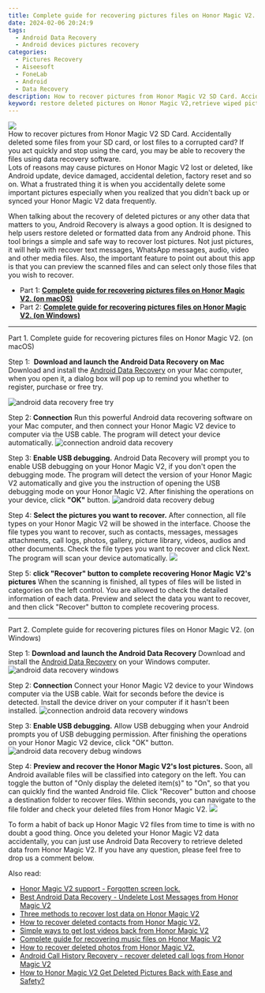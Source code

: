 ```yaml
---
title: Complete guide for recovering pictures files on Honor Magic V2.
date: 2024-02-06 20:24:9
tags: 
  - Android Data Recovery
  - Android devices pictures recovery
categories: 
  - Pictures Recovery
  - Aiseesoft
  - FoneLab
  - Android
  - Data Recovery
description: How to recover pictures from Honor Magic V2 SD Card. Accidentally deleted some files from your SD card, or lost files to a corrupted card? If you act quickly and stop using the card, you may be able to recovery the files using data recovery software.
keyword: restore deleted pictures on Honor Magic V2,retrieve wiped pictures Honor Magic V2,undelete pictures from Honor Magic V2,regain missing pictures,save erased pictures from Honor Magic V2,recover lost pictures from Honor Magic V2,does the Honor Magic V2 have a backup for deleted pictures,how to retrieve pictures from Honor Magic V2,how to recover pictures in Honor Magic V2,how to recover pictures Honor Magic V2,how to get the pictures back on Honor Magic V2,Honor Magic V2 pictures disappear
---
```


<img src="https://img0mobiles.techidaily.com/images/best-assets/devices/honor/honor-magic-v2/3.jpg" class="atpl-imgstyle"  />

<div class="atpl-content atpl-for-fonelab-android recover-pictures">

<div class="atpl-post-description-part-1">
How to recover pictures from Honor Magic V2 SD Card. Accidentally deleted some files from your SD card, or lost files to a corrupted card? If you act quickly and stop using the card, you may be able to recovery the files using data recovery software.
</div>

<div class="atpl-post-description-part-2">
<div class="tpl-content-sub-paragraph-question">
  Lots of reasons may cause pictures on Honor Magic V2 lost or deleted, like Android update, device damaged, accidental deletion, factory reset and so on. What a frustrated thing it is when you accidentally delete some important pictures especially when you realized that you didn't back up or synced your Honor Magic V2 data frequently.
</div>

</div>

<div class="atpl-post-description-part-3">
<div class="tpl-content-sub-paragraph-content">
  <p>
    When talking about the recovery of deleted pictures or any other data that matters to you, Android Recovery is always a good option. It is designed to help users restore deleted or formatted data from any Android phone. This tool brings a simple and safe way to recover lost pictures. Not just pictures, it will help with recover text messages, WhatsApp messages, audio, video and other media files. Also, the important feature to point out about this app is that you can preview the scanned files and can select only those files that you wish to recover.
  </p>
</div>
</div>

<ul>
  <li>Part 1: <strong><a href="#p1"> Complete guide for recovering pictures files on Honor Magic V2.  (on macOS)</a></strong></li>
  <li>Part 2: <strong><a href="#p2"> Complete guide for recovering pictures files on Honor Magic V2.  (on Windows)</a></strong></li>
</ul>



<!-- Part 1 -->
<a id="p1" name="p1" ></a><hr>

<div>
  <span class="atpl-step-part-style">Part 1. Complete guide for recovering pictures files on Honor Magic V2. (on macOS)</span>
</div>  

<span class="atpl-stepstyle-a"><span>Step 1: </span></span> <strong>Download and launch the Android Data Recovery on Mac</strong>
Download and install the <a href="https://tools.techidaily.com/aiseesoft-android-data-recovery/" target="_blank" rel="noopener">Android Data Recovery</a> on your Mac computer, when you open it, a dialog box will pop up to remind you whether to register, purchase or free try.

<img src="https://tools.techidaily.com/images/apps/aiseesoft/android-data-recovery/mac-free-try.png" class="atpl-imgstyle" alt="android data recovery free try" />

<span class="atpl-stepstyle-a"><span>Step 2: </span></span> <strong>Connection</strong>
Run this powerful Android data recovering software on your Mac computer, and then connect your Honor Magic V2 device to computer via the USB cable. The program will detect your device automatically.
<img src="https://tools.techidaily.com/images/apps/aiseesoft/android-data-recovery/mac-connection-interface.jpg" class="atpl-imgstyle" alt="connection android data recovery" />

<span class="atpl-stepstyle-a"><span>Step 3: </span></span> <strong>Enable USB debugging.</strong>
Android Data Recovery will prompt you to enable USB debugging on your Honor Magic V2, if you don't open the debugging mode. The program will detect the version of your Honor Magic V2 automatically and give you the instruction of opening the USB debugging mode on your Honor Magic V2. After finishing the operations on your device, click <strong>"OK"</strong> button.
<img src="https://tools.techidaily.com/images/apps/aiseesoft/android-data-recovery/mac-android-usb-debug.jpg"  class="atpl-imgstyle" alt="android data recovery debug" />

<span class="atpl-stepstyle-a"><span>Step 4: </span></span> <strong>Select the pictures you want to recover.</strong>
After connection, all file types on your Honor Magic V2 will be showed in the interface. Choose the file types you want to recover, such as contacts, messages, messages attachments, call logs, photos, gallery, picture library, videos, audios and other documents. Check the file types you want to recover and click Next. The program will scan your device automatically.
<img src="https://tools.techidaily.com/images/apps/aiseesoft/android-data-recovery/mac-choose-type-photos.jpg" class="atpl-imgstyle"  />

<span class="atpl-stepstyle-a"><span>Step 5: </span></span> <strong>click "Recover" button to  complete recovering Honor Magic V2's pictures</strong>
When the scanning is finished, all types of files will be listed in categories on the left control. You are allowed to check the detailed information of each data. Preview and select the data you want to recover, and then click "Recover" button to complete recovering process.


<a id="p2" name="p2"></a><hr>

<!-- Part 2 -->
<div>
  <span class="atpl-step-part-style">Part 2. Complete guide for recovering pictures files on Honor Magic V2. (on Windows)</span>
</div>

<span class="atpl-stepstyle-a"><span>Step 1: </span></span> <strong>Download and launch the Android Data Recovery</strong>
Download and install the <a href="https://tools.techidaily.com/aiseesoft-android-data-recovery/" target="_blank" rel="noopener">Android Data Recovery</a> on your Windows computer.
<img src="https://tools.techidaily.com/images/apps/aiseesoft/android-data-recovery/win-start-interface.png"  class="atpl-imgstyle" alt="android data recovery windows" />

<span class="atpl-stepstyle-a"><span>Step 2: </span></span> <strong>Connection</strong>
Connect your Honor Magic V2 device to your Windows computer via the USB cable. Wait for seconds before the device is detected. Install the device driver on your computer if it hasn't been installed.
<img src="https://tools.techidaily.com/images/apps/aiseesoft/android-data-recovery/win-connection-interface.png" class="atpl-imgstyle" alt="connection android data recovery windows" />

<span class="atpl-stepstyle-a"><span>Step 3: </span></span> <strong>Enable USB debugging.</strong>
Allow USB debugging when your Android prompts you of USB debugging permission. After finishing the operations on your Honor Magic V2 device, click "OK" button.
<img src="https://tools.techidaily.com/images/apps/aiseesoft/android-data-recovery/win-android-usb-debug.png" class="atpl-imgstyle" alt="android data recovery debug windows" />

<span class="atpl-stepstyle-a"><span>Step 4: </span></span> <strong>Preview and recover the Honor Magic V2's lost pictures.</strong>
Soon, all Android available files will be classified into category on the left. You can toggle the button of "Only display the deleted item(s)" to "On", so that you can quickly find the wanted Android file. Click "Recover" button and choose a destination folder to recover files. Within seconds, you can navigate to the file folder and check your deleted files from Honor Magic V2.
<img src="https://tools.techidaily.com/images/apps/aiseesoft/android-data-recovery/win-recover-photos.png" class="atpl-imgstyle"  />

<div class="atpl-post-description-part-4">
<div class="tpl-content-sub-paragraph-normal">
  <p>
    To form a habit of back up Honor Magic V2 files from time to time is with no doubt a good thing. Once you deleted your Honor Magic V2 data accidentally, you can just use Android Data Recovery to retrieve deleted data from Honor Magic V2. If you have any question, please feel free to drop us a comment below.
  </p>
</div>
</div>

<ins class="adsbygoogle"
     style="display:block"
     data-ad-client="ca-pub-7571918770474297"
     data-ad-slot="8358498916"
     data-ad-format="auto"
     data-full-width-responsive="true"></ins>

<span class="atpl-alsoreadstyle">Also read:</span>
<div><ul>
<li><a href="/honor-magic-v2-support-forgotten-screen-lock-by-drfone-android-unlock-android-unlock/" target="_blank" rel="noopener"><u>Honor Magic V2 support - Forgotten screen lock.</u></a></li>
<li><a href="/best-android-data-recovery-undelete-lost-messages-from-honor-magic-v2-by-fonelab-android-recover-messages/" target="_blank" rel="noopener"><u>Best Android Data Recovery - Undelete Lost Messages from Honor Magic V2</u></a></li>
<li><a href="/three-methods-to-recover-lost-data-on-honor-magic-v2-by-fonelab-android-recover-data/" target="_blank" rel="noopener"><u>Three methods to recover lost data on Honor Magic V2</u></a></li>
<li><a href="/how-to-recover-deleted-contacts-from-honor-magic-v2-by-fonelab-android-recover-contacts/" target="_blank" rel="noopener"><u>How to recover deleted contacts from Honor Magic V2.</u></a></li>
<li><a href="/simple-ways-to-get-lost-videos-back-from-honor-magic-v2-by-fonelab-android-recover-video/" target="_blank" rel="noopener"><u>Simple ways to get lost videos back from Honor Magic V2</u></a></li>
<li><a href="/complete-guide-for-recovering-music-files-on-honor-magic-v2-by-fonelab-android-recover-music/" target="_blank" rel="noopener"><u>Complete guide for recovering music files on Honor Magic V2</u></a></li>
<li><a href="/how-to-recover-deleted-photos-from-honor-magic-v2-by-fonelab-android-recover-photos/" target="_blank" rel="noopener"><u>How to recover deleted photos from Honor Magic V2.</u></a></li>
<li><a href="/android-call-history-recovery-recover-deleted-call-logs-from-honor-magic-v2-by-fonelab-android-recover-call-logs/" target="_blank" rel="noopener"><u>Android Call History Recovery - recover deleted call logs from Honor Magic V2</u></a></li>
<li><a href="/how-to-honor-magic-v2-get-deleted-pictures-back-with-ease-and-safety-by-fonelab-android-recover-pictures/" target="_blank" rel="noopener"><u>How to Honor Magic V2 Get Deleted Pictures Back with Ease and Safety?</u></a></li>
</ul></div>

</div>
